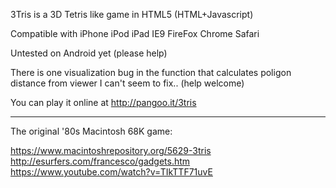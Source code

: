 3Tris is a 3D Tetris like game in HTML5 (HTML+Javascript)

Compatible with iPhone iPod iPad IE9 FireFox Chrome Safari

Untested on Android yet (please help)

There is one visualization bug in the function that calculates poligon distance from viewer I can't seem to fix..
(help welcome)

You can play it online at http://pangoo.it/3tris

---

The original '80s Macintosh 68K game:

https://www.macintoshrepository.org/5629-3tris
http://esurfers.com/francesco/gadgets.htm
https://www.youtube.com/watch?v=TIkTTF71uvE
